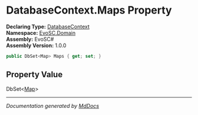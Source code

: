﻿<!--  
  <auto-generated>   
    The contents of this file were generated by a tool.  
    Changes to this file may be list if the file is regenerated  
  </auto-generated>   
-->

# DatabaseContext.Maps Property

**Declaring Type:** [DatabaseContext](../index.md)  
**Namespace:** [EvoSC.Domain](../../index.md)  
**Assembly:** EvoSC\#  
**Assembly Version:** 1.0.0

```csharp
public DbSet<Map> Maps { get; set; }
```

## Property Value

DbSet\<[Map](../../Maps/Map/index.md)\>

___

*Documentation generated by [MdDocs](https://github.com/ap0llo/mddocs)*
